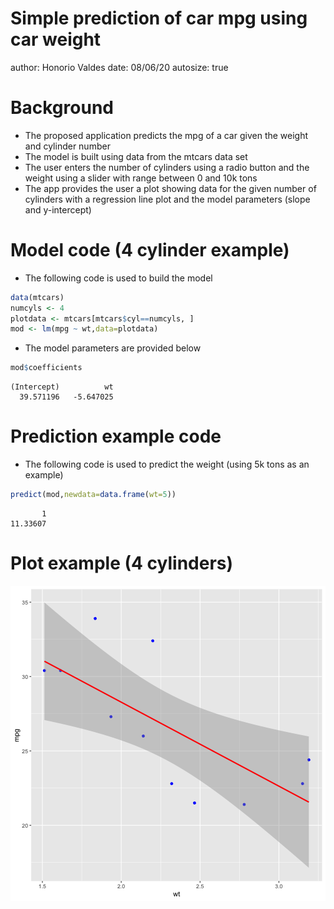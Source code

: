 Simple prediction of car mpg using car weight
========================================================
author: Honorio Valdes
date: 08/06/20
autosize: true

Background
========================================================

- The proposed application predicts the mpg of a car given the weight and cylinder number
- The model is built using data from the mtcars data set
- The user enters the number of cylinders using a radio button and the weight using a slider with range between 0 and 10k tons
- The app provides the user a plot showing data for the given number of cylinders with a regression line plot and the model parameters (slope and y-intercept)

Model code (4 cylinder example)
========================================================

- The following code is used to build the model


```r
data(mtcars)
numcyls <- 4
plotdata <- mtcars[mtcars$cyl==numcyls, ]
mod <- lm(mpg ~ wt,data=plotdata)
```

- The model parameters are provided below


```r
mod$coefficients
```

```
(Intercept)          wt 
  39.571196   -5.647025 
```

Prediction example code
========================================================

- The following code is used to predict the weight (using 5k tons as an example)


```r
predict(mod,newdata=data.frame(wt=5))
```

```
       1 
11.33607 
```


Plot example (4 cylinders)
========================================================

![plot of chunk plot_ex](index-figure/plot_ex-1.png)
